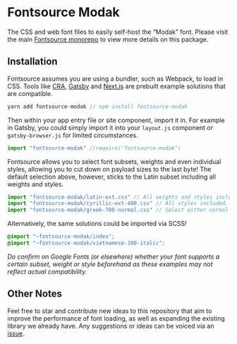 # Fontsource Modak

The CSS and web font files to easily self-host the “Modak” font. Please visit the main [Fontsource monorepo](https://github.com/DecliningLotus/fontsource) to view more details on this package.

## Installation

Fontsource assumes you are using a bundler, such as Webpack, to load in CSS. Tools like [CRA](https://create-react-app.dev/), [Gatsby](https://www.gatsbyjs.org/) and [Next.js](https://nextjs.org/) are prebuilt example solutions that are compatible.

```javascript
yarn add fontsource-modak // npm install fontsource-modak
```

Then within your app entry file or site component, import it in. For example in Gatsby, you could simply import it into your `layout.js` component or `gatsby-browser.js` for limited circumstances.

```javascript
import "fontsource-modak" //require("fontsource-modak")
```

Fontsource allows you to select font subsets, weights and even individual styles, allowing you to cut down on payload sizes to the last byte! The default selection above, however, sticks to the Latin subset including all weights and styles.

```javascript
import "fontsource-modak/latin-ext.css" // All weights and styles included.
import "fontsource-modak/cyrillic-ext-400.css" // All styles included.
import "fontsource-modak/greek-700-normal.css" // Select either normal or italic.
```

Alternatively, the same solutions could be imported via SCSS!

```scss
@import "~fontsource-modak/index";
@import "~fontsource-modak/vietnamese-300-italic";
```

_Do confirm on Google Fonts (or elsewhere) whether your font supports a certain subset, weight or style beforehand as these examples may not reflect actual compatibility._

## Other Notes

Feel free to star and contribute new ideas to this repository that aim to improve the performance of font loading, as well as expanding the existing library we already have. Any suggestions or ideas can be voiced via an [issue](https://github.com/DecliningLotus/fontsource/issues).
